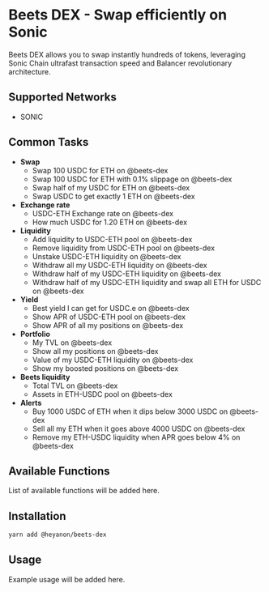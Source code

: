 # Beets DEX - Swap efficiently on Sonic

Beets DEX allows you to swap instantly hundreds of tokens, leveraging Sonic Chain ultrafast transaction speed and Balancer revolutionary architecture.

## Supported Networks

- SONIC

## Common Tasks

- **Swap**
   - Swap 100 USDC for ETH on @beets-dex
   - Swap 100 USDC for ETH with 0.1% slippage on @beets-dex
   - Swap half of my USDC for ETH on @beets-dex
   - Swap USDC to get exactly 1 ETH on @beets-dex
- **Exchange rate**
   - USDC-ETH Exchange rate on @beets-dex
   - How much USDC for 1.20 ETH on @beets-dex
- **Liquidity**
   - Add liquidity to USDC-ETH pool on @beets-dex
   - Remove liquidity from USDC-ETH pool on @beets-dex
   - Unstake USDC-ETH liquidity on @beets-dex
   - Withdraw all my USDC-ETH liquidity on @beets-dex
   - Withdraw half of my USDC-ETH liquidity on @beets-dex
   - Withdraw half of my USDC-ETH liquidity and swap all ETH for USDC on @beets-dex
- **Yield**
   - Best yield I can get for USDC.e on @beets-dex
   - Show APR of USDC-ETH pool on @beets-dex
   - Show APR of all my positions on @beets-dex
- **Portfolio**
   - My TVL on @beets-dex
   - Show all my positions on @beets-dex
   - Value of my USDC-ETH liquidity on @beets-dex
   - Show my boosted positions on @beets-dex
- **Beets liquidity**
   - Total TVL on @beets-dex
   - Assets in ETH-USDC pool on @beets-dex
- **Alerts**
   - Buy 1000 USDC of ETH when it dips below 3000 USDC on @beets-dex
   - Sell all my ETH when it goes above 4000 USDC on @beets-dex
   - Remove my ETH-USDC liquidity when APR goes below 4% on @beets-dex

## Available Functions

List of available functions will be added here.

## Installation

```bash
yarn add @heyanon/beets-dex
```

## Usage

Example usage will be added here.

